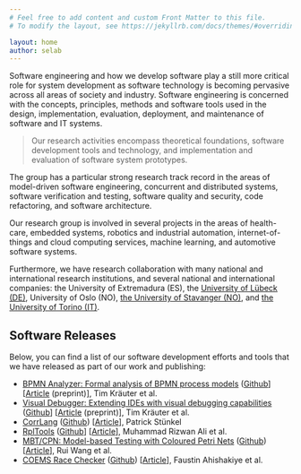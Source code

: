 ```yaml
---
# Feel free to add content and custom Front Matter to this file.
# To modify the layout, see https://jekyllrb.com/docs/themes/#overriding-theme-defaults

layout: home
author: selab
---
```

Software engineering and how we develop software play a still more critical role for system development as software technology is becoming pervasive across all areas of society and industry.
Software engineering is concerned with the concepts, principles, methods and software tools used in the design, implementation, evaluation, deployment, and maintenance of software and IT systems.

> Our research activities encompass theoretical foundations, software development tools and technology, and implementation and evaluation of software system prototypes.

The group has a particular strong research track record in the areas of model-driven software engineering, concurrent and distributed systems, software verification and testing, software quality and security, code refactoring, and software architecture.

Our research group is involved in several projects in the areas of health-care, embedded systems, robotics and industrial automation, internet-of-things and cloud computing services, machine learning, and automotive software systems.

Furthermore, we have research collaboration with many national and international research institutions, and several national and international companies:
the University of Extremadura (ES), the [University of Lübeck (DE)](https://www.isp.uni-luebeck.de), University of Oslo (NO), [the University of Stavanger (NO)](https://www.ux.uis.no/~meling/), and [the University of Torino (IT)](https://www.cs.unito.it/do/home.pl).

## Software Releases

Below, you can find a list of our software development efforts and tools that we have released as part of our work and publishing:

* [BPMN Analyzer: Formal analysis of BPMN process models](https://timkraeuter.com/bpmn-analyzer/) ([Github](https://github.com/timKraeuter/Rewrite_Rule_Generation)] [[Article](https://app.cristin.no/results/show.jsf?id=2164613) (preprint)], Tim Kräuter et al.
* [Visual Debugger: Extending IDEs with visual debugging capabilities](https://plugins.jetbrains.com/plugin/16851-visual-debugger) ([Github](https://github.com/timKraeuter/VisualDebugger)] [[Article](https://app.cristin.no/results/show.jsf?id=2095639) (preprint)], Tim Kräuter et al.
* [CorrLang](https://www.corrlang.io/) ([Github](https://github.com/webminz/corr-lang)) [[Article](https://hvlopen.brage.unit.no/hvlopen-xmlui/handle/11250/2837740)], Patrick Stünkel
* [RplTools]() ([Github](https://github.com/razi236/Rpl-Tools)] [[Article](https://app.cristin.no/results/show.jsf?id=2213248)], Muhammad Rizwan Ali et al.
* [MBT/CPN: Model-based Testing with Coloured Petri Nets]() ([Github](https://github.com/selabhvl/mbtcpn)) [[Article](https://app.cristin.no/results/show.jsf?id=1645457)], Rui Wang et al.
* [COEMS Race Checker]() ([Github](https://github.com/selabhvl/coems-racechecker)) [[Article](https://app.cristin.no/results/show.jsf?id=1940831)], Faustin Ahishakiye et al.
